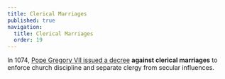 ```yaml
---
title: Clerical Marriages
published: true
navigation:
  title: Clerical Marriages
  order: 19
---
```


In 1074, [Pope Gregory VII issued a decree](https://www.britannica.com/print/article/565425) **against clerical marriages** to enforce church discipline and separate clergy from secular influences.
